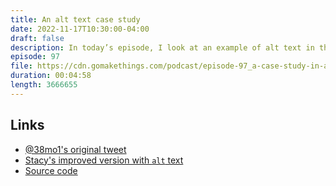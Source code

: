 ```yaml
---
title: An alt text case study
date: 2022-11-17T10:30:00-04:00
draft: false
description: In today’s episode, I look at an example of alt text in the wild, and how we can make it better.
episode: 97
file: https://cdn.gomakethings.com/podcast/episode-97_a-case-study-in-alt-text.mp3
duration: 00:04:58
length: 3666655 
---
```


## Links

- [@38mo1's original tweet](https://mobile.twitter.com/38mo1/status/1320004943542009857)
- [Stacy's improved version with `alt` text](https://mobile.twitter.com/darkliterata/status/1583562256788631552)
- [Source code](https://gomakethings.com/a-case-study-in-alt-text/)